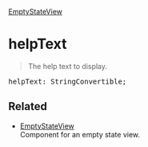 [EmptyStateView](EmptyStateView.md)

# helpText

> The help text to display.

<pre class="docgen_signature">helpText: StringConvertible;</pre>

## Related

- [<!--{ref:class}-->EmptyStateView](EmptyStateView.md) \
    Component for an empty state view.
